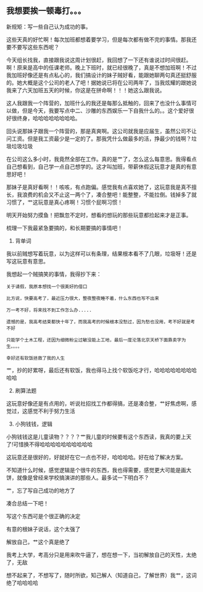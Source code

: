 ## 我想要挨一顿毒打。。。

新规矩：写一些自己认为成功的事。

​         这些天真的好忙啊！每次加班都想着要学习，但是每次都有做不完的事情。那我还要不要写这些东西呢？

​			今天组长找我，直接跟我说这周计划很赶，我回想了一下还有谁说过时间很赶。啊！原来是高中的任课老师。晚上下班时，就已经很晚了，真是不想加班啊！不过我加班好像还是有点私心的，我们搞设计的妹子贼好看，能跟她聊两句真还挺舒服的。她大概是这个公司的老人了吧！据她说已将在公司两年了，当我炫耀的跟她说我来了六天加班五天的时候，你这是在拼命啊！！！她这么跟我说。

​			这人我跟我一个阵营的，加班什么的我还是每那么抵触的，回来了也没什么事情可以做，但是今天，我要写点中二、沙雕的东西娱乐一下自我什么的。。这个爱好很好很终身，哈哈哈哈哈哈哈哈。

​         回头说那妹子跟我一个阵营的，那是真爽啊。这公司就我是应届生，虽然公司不让问工资。但是我工资最少是一定的了。那我凭什么做最多的活，挣最少的钱啊？垃圾垃圾垃圾

​			在公司这么多小时，我竟然全部在工作。真的是艹了，怎么这么每意思。我得看点自己想看到，自己学一点自己想学的。这才叫加班，带薪休假这玩意才是真的有意思好吧！



​			那妹子是真好看啊！！咳咳，有点跑偏。感觉我有点喜欢她了，这玩意我是真不擅长，我浪费的机会又不止这一两个了，凑合整吧！能整整，不能拉倒。钱掉多了就习惯了，艹这玩意是真心疼啊！习惯个屁啊习惯！



​			明天开始努力摸鱼！把飘忽不定时，想看的想玩的那些玩意都捡起来才是正事。

梳理一下我最紧急要搞的，和长期要搞的事情吧！

1. 背单词

我以前贼想写着玩意，以为这样可以有条理，结果根本看不了几眼，垃圾呀！还是写这玩意有意思。

我想起一个贼搞笑的事情，我得抄下来：

`关于请假，我原本想找一个很美好的借口`

`比方说，快要高考了，最近压力很大，整夜整夜睡不着，什么东西也写不出来`

`万一考不好，将来找不到工作怎么办.....`

`遗憾的是，我高考结束都快十年了，而我高考的时候根本没愁过，因为愁也没用，考不好就是考不好`

`只能学个土木工程，还因为细微粉尘过敏没能上工地，最后一度沦落北京天桥下面靠卖字为生。。。。`

`幸好还有软饭拯救了我的人生`

艹，抄的好累呀，最后还有软饭，我也得马上找个软饭吃才行，哈哈哈哈哈哈哈哈哈哈



2. 刷算法题

这玩意好像还是有点用的，听说社招找工作都得搞，还是凑合整，艹好焦虑啊，感觉过，这感觉不利于努力生活

3. 小狗钱钱，逻辑

小狗钱钱这是儿童读物？？？？艹我儿童的时候要有这个东西读，我真的要上天了!可惜换不得哈哈哈哈哈哈哈哈哈哈

这玩意还是很好的，好就好在它一点也不好，哈哈哈哈。好在给了解决方案。

不知道什么时候，感觉逻辑是个很牛的东西，我也得需要，感觉更大可能是画大饼，就像是曾经来学校搞演讲的那些人。最多试一下明白不？

艹，忘了写自己成功的地方了

凑合总结一下吧！

写这个东西可是个很正确的决定

有意的根妹子说话，这个太强了

解放自己，艹这个真是绝了

我考上大学，考高分只是用来吹牛逼了，想在想一下，当初解放自己的天性，太绝了，无敌

想不起来了，不想写了，随时所欲，知己解人（知道自己，了解世界）我艹，这词绝了哈哈哈哈